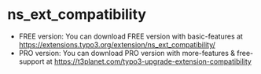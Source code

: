 # ns_ext_compatibility

- FREE version: You can download FREE version with basic-features at https://extensions.typo3.org/extension/ns_ext_compatibility/
- PRO version: You can download PRO version with more-features & free-support at https://t3planet.com/typo3-upgrade-extension-compatibility
